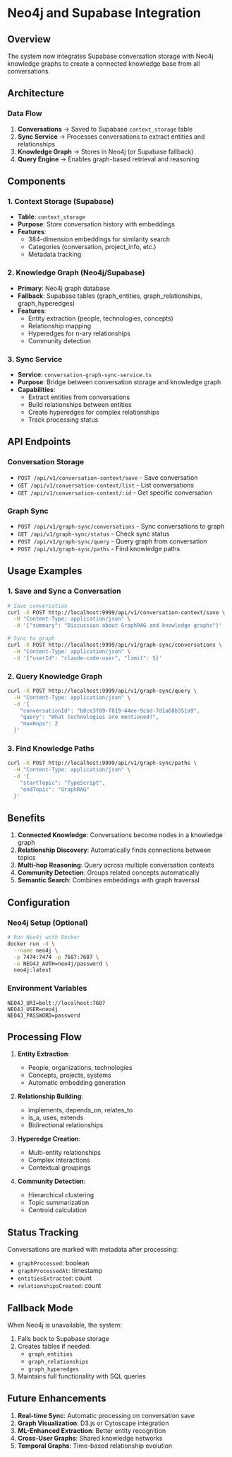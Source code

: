 # Neo4j and Supabase Integration

## Overview
The system now integrates Supabase conversation storage with Neo4j knowledge graphs to create a connected knowledge base from all conversations.

## Architecture

### Data Flow
1. **Conversations** → Saved to Supabase `context_storage` table
2. **Sync Service** → Processes conversations to extract entities and relationships
3. **Knowledge Graph** → Stores in Neo4j (or Supabase fallback)
4. **Query Engine** → Enables graph-based retrieval and reasoning

## Components

### 1. Context Storage (Supabase)
- **Table**: `context_storage`
- **Purpose**: Store conversation history with embeddings
- **Features**: 
  - 384-dimension embeddings for similarity search
  - Categories (conversation, project_info, etc.)
  - Metadata tracking

### 2. Knowledge Graph (Neo4j/Supabase)
- **Primary**: Neo4j graph database
- **Fallback**: Supabase tables (graph_entities, graph_relationships, graph_hyperedges)
- **Features**:
  - Entity extraction (people, technologies, concepts)
  - Relationship mapping
  - Hyperedges for n-ary relationships
  - Community detection

### 3. Sync Service
- **Service**: `conversation-graph-sync-service.ts`
- **Purpose**: Bridge between conversation storage and knowledge graph
- **Capabilities**:
  - Extract entities from conversations
  - Build relationships between entities
  - Create hyperedges for complex relationships
  - Track processing status

## API Endpoints

### Conversation Storage
- `POST /api/v1/conversation-context/save` - Save conversation
- `GET /api/v1/conversation-context/list` - List conversations
- `GET /api/v1/conversation-context/:id` - Get specific conversation

### Graph Sync
- `POST /api/v1/graph-sync/conversations` - Sync conversations to graph
- `GET /api/v1/graph-sync/status` - Check sync status
- `POST /api/v1/graph-sync/query` - Query graph from conversation
- `POST /api/v1/graph-sync/paths` - Find knowledge paths

## Usage Examples

### 1. Save and Sync a Conversation
```bash
# Save conversation
curl -X POST http://localhost:9999/api/v1/conversation-context/save \
  -H "Content-Type: application/json" \
  -d '{"summary": "Discussion about GraphRAG and knowledge graphs"}'

# Sync to graph
curl -X POST http://localhost:9999/api/v1/graph-sync/conversations \
  -H "Content-Type: application/json" \
  -d '{"userId": "claude-code-user", "limit": 5}'
```

### 2. Query Knowledge Graph
```bash
curl -X POST http://localhost:9999/api/v1/graph-sync/query \
  -H "Content-Type: application/json" \
  -d '{
    "conversationId": "b0ce3f09-f819-44ee-9cbd-7d1a68b351a9",
    "query": "What technologies are mentioned?",
    "maxHops": 2
  }'
```

### 3. Find Knowledge Paths
```bash
curl -X POST http://localhost:9999/api/v1/graph-sync/paths \
  -H "Content-Type: application/json" \
  -d '{
    "startTopic": "TypeScript",
    "endTopic": "GraphRAG"
  }'
```

## Benefits

1. **Connected Knowledge**: Conversations become nodes in a knowledge graph
2. **Relationship Discovery**: Automatically finds connections between topics
3. **Multi-hop Reasoning**: Query across multiple conversation contexts
4. **Community Detection**: Groups related concepts automatically
5. **Semantic Search**: Combines embeddings with graph traversal

## Configuration

### Neo4j Setup (Optional)
```bash
# Run Neo4j with Docker
docker run -d \
  --name neo4j \
  -p 7474:7474 -p 7687:7687 \
  -e NEO4J_AUTH=neo4j/password \
  neo4j:latest
```

### Environment Variables
```env
NEO4J_URI=bolt://localhost:7687
NEO4J_USER=neo4j
NEO4J_PASSWORD=password
```

## Processing Flow

1. **Entity Extraction**:
   - People, organizations, technologies
   - Concepts, projects, systems
   - Automatic embedding generation

2. **Relationship Building**:
   - implements, depends_on, relates_to
   - is_a, uses, extends
   - Bidirectional relationships

3. **Hyperedge Creation**:
   - Multi-entity relationships
   - Complex interactions
   - Contextual groupings

4. **Community Detection**:
   - Hierarchical clustering
   - Topic summarization
   - Centroid calculation

## Status Tracking

Conversations are marked with metadata after processing:
- `graphProcessed`: boolean
- `graphProcessedAt`: timestamp
- `entitiesExtracted`: count
- `relationshipsCreated`: count

## Fallback Mode

When Neo4j is unavailable, the system:
1. Falls back to Supabase storage
2. Creates tables if needed:
   - `graph_entities`
   - `graph_relationships`
   - `graph_hyperedges`
3. Maintains full functionality with SQL queries

## Future Enhancements

1. **Real-time Sync**: Automatic processing on conversation save
2. **Graph Visualization**: D3.js or Cytoscape integration
3. **ML-Enhanced Extraction**: Better entity recognition
4. **Cross-User Graphs**: Shared knowledge networks
5. **Temporal Graphs**: Time-based relationship evolution